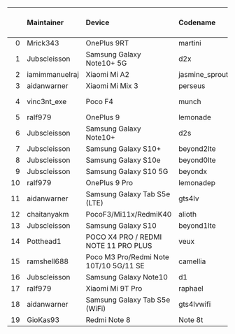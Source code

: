 |    | Maintainer     | Device                                 | Codename       |   Last Pex Version | Device Status   |
|---:|:---------------|:---------------------------------------|:---------------|-------------------:|:----------------|
|  0 | Mrick343       | OnePlus 9RT                            | martini        |                5.1 | Active          |
|  1 | Jubscleisson   | Samsung Galaxy Note10+ 5G              | d2x            |                5.9 | Active          |
|  2 | iamimmanuelraj | Xiaomi Mi A2                           | jasmine_sprout |                5.6 | In-Active       |
|  3 | aidanwarner    | Xiaomi Mi Mix 3                        | perseus        |                5.1 | Active          |
|  4 | vinc3nt_exe    | Poco F4                                | munch          |                5.7 | Not-Maintained  |
|  5 | ralf979        | OnePlus 9                              | lemonade       |                5.9 | Active          |
|  6 | Jubscleisson   | Samsung Galaxy Note10+                 | d2s            |                5.9 | Active          |
|  7 | Jubscleisson   | Samsung Galaxy S10+                    | beyond2lte     |                5.9 | Active          |
|  8 | Jubscleisson   | Samsung Galaxy S10e                    | beyond0lte     |                5.9 | Active          |
|  9 | Jubscleisson   | Samsung Galaxy S10 5G                  | beyondx        |                5.9 | Active          |
| 10 | ralf979        | OnePlus 9 Pro                          | lemonadep      |                5.8 | Active          |
| 11 | aidanwarner    | Samsung Galaxy Tab S5e (LTE)           | gts4lv         |                5.1 | Active          |
| 12 | chaitanyakm    | PocoF3/Mi11x/RedmiK40                  | alioth         |                5.1 | Active          |
| 13 | Jubscleisson   | Samsung Galaxy S10                     | beyond1lte     |                5.9 | Active          |
| 14 | Potthead1      | POCO X4 PRO / REDMI NOTE 11 PRO PLUS   | veux           |                5.7 | In-Active       |
| 15 | ramshell688    | Poco M3 Pro/Redmi Note 10T/10 5G/11 SE | camellia       |                5.1 | Active          |
| 16 | Jubscleisson   | Samsung Galaxy Note10                  | d1             |                5.9 | Active          |
| 17 | ralf979        | Xiaomi Mi 9T Pro                       | raphael        |                5.1 | Active          |
| 18 | aidanwarner    | Samsung Galaxy Tab S5e (WiFi)          | gts4lvwifi     |                5.1 | Active          |
| 19 | GioKas93       | Redmi Note 8 | Note 8t                 | ginkgo         |                5.1 | Active          |
